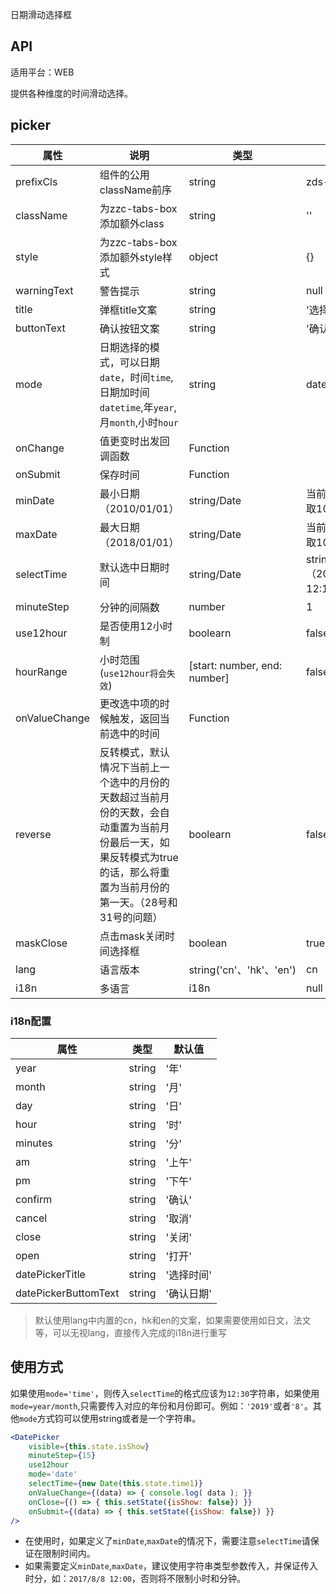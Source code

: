 日期滑动选择框

## API

适用平台：WEB

提供各种维度的时间滑动选择。


## picker

| 属性          | 说明                                                                                                                                                                       | 类型                         | 默认值                     |
| ------------- | -------------------------------------------------------------------------------------------------------------------------------------------------------------------------- | ---------------------------- | -------------------------- |
| prefixCls     | 组件的公用className前序                                                                                                                                                    | string                       | zds-picker                 |
| className     | 为zzc-tabs-box添加额外class                                                                                                                                                | string                       | ''                         |
| style         | 为zzc-tabs-box添加额外style样式                                                                                                                                            | object                       | {}                         |
| warningText   | 警告提示                                                                                                                                                                   | string                       | null                       |
| title         | 弹框title文案                                                                                                                                                              | string                       | '选择时间'                 |
| buttonText    | 确认按钮文案                                                                                                                                                               | string                       | '确认日期'                 |
| mode          | 日期选择的模式，可以日期`date`，时间`time`,日期加时间`datetime`,年`year`,月`month`,小时`hour`                                                                              | string                       | date                       |
| onChange      | 值更变时出发回调函数                                                                                                                                                       | Function                     |                            |
| onSubmit      | 保存时间                                                                                                                                                                   | Function                     |                            |
| minDate       | 最小日期（2010/01/01）                                                                                                                                                     | string/Date                  | 当前年份向前取10年         |
| maxDate       | 最大日期（2018/01/01）                                                                                                                                                     | string/Date                  | 当前年份向后取10年         |
| selectTime    | 默认选中日期时间                                                                                                                                                           | string/Date                  | string（2018/01/01 12:10） |  |
| minuteStep    | 分钟的间隔数                                                                                                                                                               | number                       | 1                          |
| use12hour     | 是否使用12小时制                                                                                                                                                           | boolearn                     | false                      |
| hourRange     | 小时范围(`use12hour将会失效`)                                                                                                                                              | [start: number, end: number] | false                      |
| onValueChange | 更改选中项的时候触发，返回当前选中的时间                                                                                                                                   | Function                     |                            |
| reverse       | 反转模式，默认情况下当前上一个选中的月份的天数超过当前月份的天数，会自动重置为当前月份最后一天，如果反转模式为true的话，那么将重置为当前月份的第一天。（28号和31号的问题） | boolearn                     | false                      |
| maskClose     | 点击mask关闭时间选择框                                                                                                                                                     | boolean                      | true                       |
| lang          | 语言版本                                                                                                                                                                   | string('cn'、'hk'、'en')     | cn                         |
| i18n          | 多语言                                                                                                                                                                     | i18n                         | null                       |

### i18n配置

| 属性                 | 类型   | 默认值     |
| -------------------- | ------ | ---------- |
| year                 | string | '年'       |
| month                | string | '月'       |
| day                  | string | '日'       |
| hour                 | string | '时'       |
| minutes              | string | '分'       |
| am                   | string | '上午'     |
| pm                   | string | '下午'     |
| confirm              | string | '确认'     |
| cancel               | string | '取消'     |
| close                | string | '关闭'     |
| open                 | string | '打开'     |
| datePickerTitle      | string | '选择时间' |
| datePickerButtomText | string | '确认日期' |

>默认使用lang中内置的cn，hk和en的文案，如果需要使用如日文，法文等，可以无视lang，直接传入完成的i18n进行重写

## 使用方式

如果使用`mode='time'`，则传入`selectTime`的格式应该为`12:30`字符串，如果使用`mode=year/month`,只需要传入对应的年份和月份即可。例如：`'2019'`或者`'8'`。其他`mode`方式钧可以使用string或者是一个字符串。

```jsx
<DatePicker
    visible={this.state.isShow}
    minuteStep={15}
    use12hour
    mode='date'
    selectTime={new Date(this.state.time1)}
    onValueChange={(data) => { console.log( data ); }}
    onClose={() => { this.setState({isShow: false}) }}
    onSubmit={(data) => { this.setState({isShow: false}) }}
/>
```

* 在使用时，如果定义了`minDate`,`maxDate`的情况下，需要注意`selectTime`请保证在限制时间内。
* 如果需要定义`minDate`,`maxDate`，建议使用字符串类型参数传入，并保证传入时分，如：`2017/8/8 12:00`，否则将不限制小时和分钟。